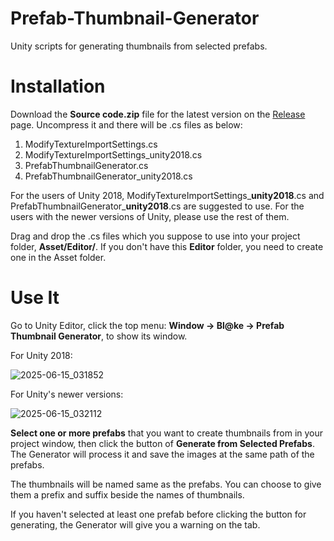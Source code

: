# Prefab-Thumbnail-Generator
Unity scripts for generating thumbnails from selected prefabs.

# Installation
Download the **Source code.zip** file for the latest version on the [Release](https://github.com/Blatke/Prefab-Thumbnail-Generator/releases) page. Uncompress it and there will be .cs files as below:
1. ModifyTextureImportSettings.cs
2. ModifyTextureImportSettings_unity2018.cs
3. PrefabThumbnailGenerator.cs
4. PrefabThumbnailGenerator_unity2018.cs

For the users of Unity 2018, ModifyTextureImportSettings_**unity2018**.cs and PrefabThumbnailGenerator_**unity2018**.cs are suggested to use. For the users with the newer versions of Unity, please use the rest of them.

Drag and drop the .cs files which you suppose to use into your project folder, **Asset/Editor/**. If you don't have this **Editor** folder, you need to create one in the Asset folder.

# Use It
Go to Unity Editor, click the top menu: **Window -> Bl@ke -> Prefab Thumbnail Generator**, to show its window.

For Unity 2018:

![2025-06-15_031852](https://github.com/user-attachments/assets/8abdc696-71e1-4360-8e33-0847704deb74)

For Unity's newer versions:

![2025-06-15_032112](https://github.com/user-attachments/assets/d4f9b6c0-a9d3-429d-ab0c-4a0bd5e02da3)

**Select one or more prefabs** that you want to create thumbnails from in your project window, then click the button of **Generate from Selected Prefabs**. The Generator will process it and save the images at the same path of the prefabs. 

The thumbnails will be named same as the prefabs. You can choose to give them a prefix and suffix beside the names of thumbnails.

If you haven't selected at least one prefab before clicking the button for generating, the Generator will give you a warning on the tab.
